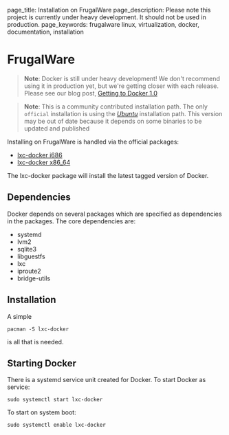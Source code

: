 page_title: Installation on FrugalWare
page_description: Please note this project is currently under heavy development. It should not be used in production.
page_keywords: frugalware linux, virtualization, docker, documentation, installation

# FrugalWare

> **Note**:
> Docker is still under heavy development! We don't recommend using it in
> production yet, but we're getting closer with each release. Please see
> our blog post, [Getting to Docker 1.0](
> http://blog.docker.io/2013/08/getting-to-docker-1-0/)

> **Note**:
> This is a community contributed installation path. The only `official`
> installation is using the [*Ubuntu*](../ubuntulinux/#ubuntu-linux)
> installation path. This version may be out of date because it depends on
> some binaries to be updated and published

Installing on FrugalWare is handled via the official packages:

 - [lxc-docker i686](http://www.frugalware.org/packages/200141)
 - [lxc-docker x86_64](http://www.frugalware.org/packages/200130)

The lxc-docker package will install the latest tagged version of Docker.

## Dependencies

Docker depends on several packages which are specified as dependencies
in the packages. The core dependencies are:

 - systemd
 - lvm2
 - sqlite3
 - libguestfs
 - lxc
 - iproute2
 - bridge-utils

## Installation

A simple

    pacman -S lxc-docker

is all that is needed.

## Starting Docker

There is a systemd service unit created for Docker. To start Docker as
service:

    sudo systemctl start lxc-docker

To start on system boot:

    sudo systemctl enable lxc-docker
